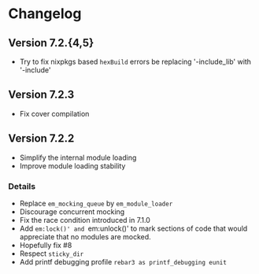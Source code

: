 # Changelog

## Version 7.2.{4,5}

* Try to fix nixpkgs based `hexBuild` errors be
  replacing '-include_lib' with '-include'

## Version 7.2.3

* Fix cover compilation

## Version 7.2.2

* Simplify the internal module loading
* Improve module loading stability

### Details

* Replace `em_mocking_queue` by `em_module_loader`
* Discourage concurrent mocking
* Fix the race condition introduced in 7.1.0
* Add `em:lock()' and `em:unlock()' to mark sections of code
  that would appreciate that no modules are mocked.
* Hopefully fix #8
* Respect `sticky_dir`
* Add printf debugging profile `rebar3 as printf_debugging eunit`
